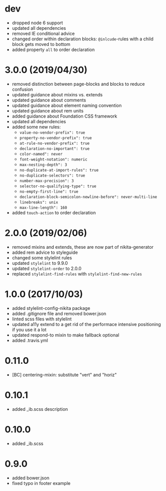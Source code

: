 # dev

* dropped node 6 support
* updated all dependencies
* removed IE conditional advice
* changed order within declaration blocks: `@inlcude`-rules with a child block gets moved to bottom
* added property `all` to order declaration

# 3.0.0 (2019/04/30)

* removed distinction between page-blocks and blocks to reduce confusion
* updated guidance about mixins vs. extends
* updated guidance about comments
* updated guidance about element naming convention
* updated guidance about rem units
* added guidance about Foundation CSS framework
* updated all dependencies
* added some new rules:
  * `value-no-vendor-prefix": true`
  * `property-no-vendor-prefix": true`
  * `at-rule-no-vendor-prefix": true`
  * `declaration-no-important": true`
  * `color-named": never`
  * `font-weight-notation": numeric`
  * `max-nesting-depth": 3`
  * `no-duplicate-at-import-rules": true`
  * `no-duplicate-selectors": true`
  * `number-max-precision": 3`
  * `selector-no-qualifying-type": true`
  * `no-empty-first-line": true`
  * `declaration-block-semicolon-newline-before": never-multi-line`
  * `linebreaks": unix`
  * `max-line-length": 160`
* added `touch-action` to order declaration

# 2.0.0 (2019/02/06)

* removed mixins and extends, these are now part of nikita-generator
* added rem advice to styleguide
* changed some stylelint rules
* updated `stylelint` to 9.9.0
* updated `stylelint-order` to 2.0.0
* replaced `stylelint-find-rules` with `stylelint-find-new-rules`

# 1.0.0 (2017/10/03)

* added stylelint-config-nikita package
* added .gitignore file and removed bower.json
* linted scss files with stylelint
* updated a11y extend to a get rid of the performace intensive positioning if you use it a lot
* updated respond-to mixin to make fallback optional
* added .travis.yml

# 0.11.0

* [BC] centering-mixin: substitute "vert" and "horiz"

# 0.10.1

* added _ib.scss description

# 0.10.0

* added _ib.scss

# 0.9.0

* added bower.json
* fixed typo in footer example
